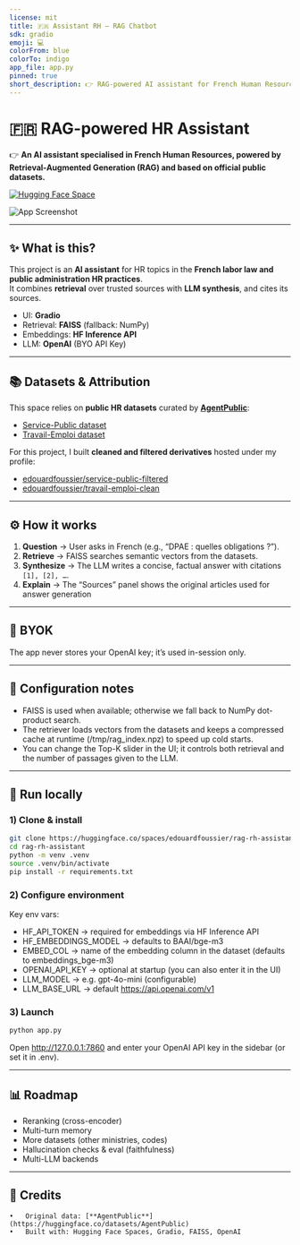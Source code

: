 ```yaml
---
license: mit
title: 🇫🇷 Assistant RH — RAG Chatbot
sdk: gradio
emoji: 💻
colorFrom: blue
colorTo: indigo
app_file: app.py
pinned: true
short_description: 👉 RAG-powered AI assistant for French Human Resources
---
```


# 🇫🇷 RAG-powered HR Assistant

👉 **An AI assistant specialised in French Human Resources, powered by Retrieval-Augmented Generation (RAG) and based on official public datasets.**  

[![Hugging Face Space](https://img.shields.io/badge/🤗-HuggingFace%20Space-blue)](https://huggingface.co/spaces/edouardfoussier/rag-rh-assistant)

![App Screenshot](assets/screenshot.png)

---

## ✨ What is this?

This project is an **AI assistant** for HR topics in the **French labor law and public administration HR practices**.  
It combines **retrieval** over trusted sources with **LLM synthesis**, and cites its sources.

- UI: **Gradio**
- Retrieval: **FAISS** (fallback: NumPy)
- Embeddings: **HF Inference API**
- LLM: **OpenAI** (BYO API Key)

---

## 📚 Datasets & Attribution

This space relies on **public HR datasets** curated by [**AgentPublic**](https://huggingface.co/datasets/AgentPublic):
- [Service-Public dataset](https://huggingface.co/datasets/AgentPublic/service-public)
- [Travail-Emploi dataset](https://huggingface.co/datasets/AgentPublic/travail-emploi)

For this project, I built **cleaned and filtered derivatives** hosted under my profile:
- [edouardfoussier/service-public-filtered](https://huggingface.co/datasets/edouardfoussier/service-public-filtered)
- [edouardfoussier/travail-emploi-clean](https://huggingface.co/datasets/edouardfoussier/travail-emploi-clean)

---

## ⚙️ How it works

1. **Question** → User asks in French (e.g., “DPAE : quelles obligations ?”).  
2. **Retrieve** → FAISS searches semantic vectors from the datasets.  
3. **Synthesize** → The LLM writes a concise, factual answer with citations `[1], [2], …`.  
4. **Explain** → The “Sources” panel shows the original articles used for answer generation

---

## 🔑 BYOK

The app never stores your OpenAI key; it’s used in-session only.

---

## 🧩 Configuration notes

- FAISS is used when available; otherwise we fall back to NumPy dot-product search.
- The retriever loads vectors from the datasets and keeps a compressed cache at runtime (/tmp/rag_index.npz) to speed up cold starts.
- You can change the Top-K slider in the UI; it controls both retrieval and the number of passages given to the LLM.

---

## 🚀 Run locally

### 1) Clone & install
```bash
git clone https://huggingface.co/spaces/edouardfoussier/rag-rh-assistant
cd rag-rh-assistant
python -m venv .venv
source .venv/bin/activate
pip install -r requirements.txt
```

### 2) Configure environment
Key env vars:
- HF_API_TOKEN → required for embeddings via HF Inference API
- HF_EMBEDDINGS_MODEL → defaults to BAAI/bge-m3
- EMBED_COL → name of the embedding column in the dataset (defaults to embeddings_bge-m3)
- OPENAI_API_KEY → optional at startup (you can also enter it in the UI)
- LLM_MODEL → e.g. gpt-4o-mini (configurable)
- LLM_BASE_URL → default https://api.openai.com/v1

### 3) Launch
```bash
python app.py
```

Open http://127.0.0.1:7860 and enter your OpenAI API key in the sidebar (or set it in .env).

---

## 📊 Roadmap

- Reranking (cross-encoder)
- Multi-turn memory
- More datasets (other ministries, codes)
- Hallucination checks & eval (faithfulness)
- Multi-LLM backends

---

## 🙌 Credits

	•	Original data: [**AgentPublic**](https://huggingface.co/datasets/AgentPublic)
	•	Built with: Hugging Face Spaces, Gradio, FAISS, OpenAI
